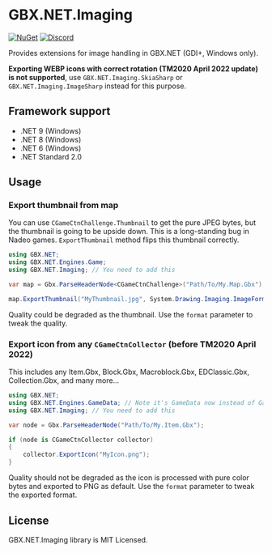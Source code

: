 # GBX.NET.Imaging

[![NuGet](https://img.shields.io/nuget/vpre/GBX.NET.Imaging?style=for-the-badge&logo=nuget)](https://www.nuget.org/packages/GBX.NET.Imaging/)
[![Discord](https://img.shields.io/discord/1012862402611642448?style=for-the-badge&logo=discord)](https://discord.gg/tECTQcAWC9)

Provides extensions for image handling in GBX.NET (GDI+, Windows only).

**Exporting WEBP icons with correct rotation (TM2020 April 2022 update) is not supported**, use `GBX.NET.Imaging.SkiaSharp` or `GBX.NET.Imaging.ImageSharp` instead for this purpose.

## Framework support

- .NET 9 (Windows)
- .NET 8 (Windows)
- .NET 6 (Windows)
- .NET Standard 2.0

## Usage

### Export thumbnail from map

You can use `CGameCtnChallenge.Thumbnail` to get the pure JPEG bytes, but the thumbnail is going to be upside down. This is a long-standing bug in Nadeo games. `ExportThumbnail` method flips this thumbnail correctly.

```cs
using GBX.NET;
using GBX.NET.Engines.Game;
using GBX.NET.Imaging; // You need to add this

var map = Gbx.ParseHeaderNode<CGameCtnChallenge>("Path/To/My.Map.Gbx");

map.ExportThumbnail("MyThumbnail.jpg", System.Drawing.Imaging.ImageFormat.Jpeg);
```

Quality could be degraded as the thumbnail. Use the `format` parameter to tweak the quality.

### Export icon from any `CGameCtnCollector` (before TM2020 April 2022)

This includes any Item.Gbx, Block.Gbx, Macroblock.Gbx, EDClassic.Gbx, Collection.Gbx, and many more...

```cs
using GBX.NET;
using GBX.NET.Engines.GameData; // Note it's GameData now instead of Game
using GBX.NET.Imaging; // You need to add this

var node = Gbx.ParseHeaderNode("Path/To/My.Item.Gbx");

if (node is CGameCtnCollector collector)
{
    collector.ExportIcon("MyIcon.png");
}
```

Quality should not be degraded as the icon is processed with pure color bytes and exported to PNG as default. Use the `format` parameter to tweak the exported format.

## License

GBX.NET.Imaging library is MIT Licensed.